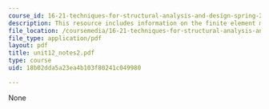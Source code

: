```yaml
---
course_id: 16-21-techniques-for-structural-analysis-and-design-spring-2005
description: This resource includes information on the finite element method continued.
file_location: /coursemedia/16-21-techniques-for-structural-analysis-and-design-spring-2005/18b02dda5a23ea4b103f80241c049980_unit12_notes2.pdf
file_type: application/pdf
layout: pdf
title: unit12_notes2.pdf
type: course
uid: 18b02dda5a23ea4b103f80241c049980

---
```

None
